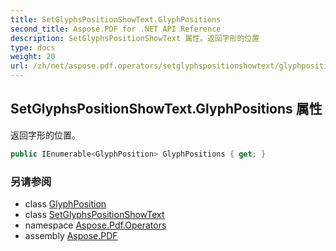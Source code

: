 ```yaml
---
title: SetGlyphsPositionShowText.GlyphPositions
second_title: Aspose.PDF for .NET API Reference
description: SetGlyphsPositionShowText 属性。返回字形的位置
type: docs
weight: 20
url: /zh/net/aspose.pdf.operators/setglyphspositionshowtext/glyphpositions/
---
```

## SetGlyphsPositionShowText.GlyphPositions 属性

返回字形的位置。

```csharp
public IEnumerable<GlyphPosition> GlyphPositions { get; }
```

### 另请参阅

* class [GlyphPosition](../../glyphposition/)
* class [SetGlyphsPositionShowText](../)
* namespace [Aspose.Pdf.Operators](../../../aspose.pdf.operators/)
* assembly [Aspose.PDF](../../../)
